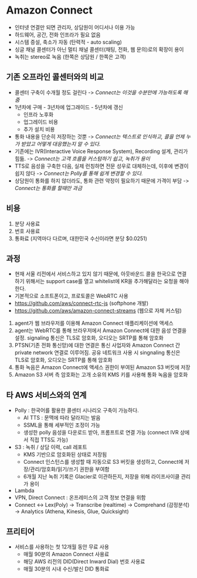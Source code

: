 # Amazon Connect
- 인터넷 연결만 되면 관리자, 상담원이 어디서나 이용 가능 
- 하드웨어, 공간, 전화 인프라가 필요 없음
- 시스템 증설, 축소가 자동 (탄력적 - auto scaling)
- 싱글 채널 콜센터가 아닌 멀티 채널 콜센터(채팅, 전화, 웹 문의)로의 확장이 용이
- 녹취는 stereo로 녹음 (한쪽은 상담원 / 한쪽은 고객)

## 기존 오프라인 콜센터와의 비교
- 콜센터 구축이 수개월 정도 걸린다 -> *Connect는 이것을 수분만에 가능하도록 해줌*
- 1년차에 구매 - 3년차에 업그래이드 - 5년차에 갱신
    - 인프라 노후화
    - 업그레이드 비용
    - 추가 설치 비용 
- 통화 내용을 단순히 저장하는 것뿐 -> *Connect는 텍스트로 인식하고, 콜을 언제 누가 받았고 어떻게 대응했는지 알 수 있다.*
- 기존에는 IVR(Interactive Voice Response System), Recording 설계, 관리가 힘듦. -> *Connect는 고객 흐름을 커스텀하기 쉽고, 녹취가 용이*
- TTS로 음성을 구축한 다음, 실제 런칭하면 전문 성우로 대체하는데, 이후에 변경이 쉽지 않다 -> *Connect는 Polly를 통해 쉽게 변경할 수 있다.*
- 상담원이 통화를 하지 않더라도, 통화 관련 약정이 필요하기 때문에 가격이 부담 -> *Connect는 통화를 할때만 과금*

## 비용
1. 분당 사용료
2. 번호 사용료
3. 통화료 (지역마다 다르며, 대한민국 수신이라면 분당 $0.0251)

## 과정
- 현재 서울 리전에서 서비스하고 있지 않기 때문에, 아웃바운드 콜을 한국으로 연결하기 위해서는 support case를 열고 whitelist에 KR을 추가해달라는 요청을 해야한다.
- 기본적으로 소프트폰이고, 프로토콜은 WebRTC 사용
- https://github.com/aws/connect-rtc-js (softphone 개발)
- https://github.com/aws/amazon-connect-streams (웹으로 자체 커스텀)

1. agent가 웹 브라우저를 이용해 Amazon Connect 애플리케이션에 액세스
2. agent는 WebRTC를 통해 브라우저에서 Amazon Connect에 대한 음성 연결을 설정. signaling 통신은 TLS로 암호화, 오디오는 SRTP를 통해 암호화
3. PTSN(기존 전화 통신망)에 대한 연결은 통신 사업자와 Amazon Connect 간 private network 연결로 이루어짐. 공유 네트워크 사용 시 singnaling 통신은 TLS로 암호화, 오디오는 SRTP를 통해 암호화
4. 통화 녹음은 Amazon Connect에 액세스 권한이 부여된 Amazon S3 버킷에 저장
5. Amazon S3 서버 측 암호화는 고개 소유의 KMS 키를 사용해 통화 녹음을 암호화

## 타 AWS 서비스와의 연계
- Polly : 한국어를 활용한 콜센터 시나리오 구축이 가능하다.
    - AI TTS : 문맥에 따라 달라지는 발음
    - SSML을 통해 세부적인 조정이 가능
    - 생성한 polly 음성을 다운로드 받아, 프롬프트로 연결 가능 (connect IVR 상에서 직접 TTS도 가능)
- S3 : 녹취 / 상담 이력, call 레포트
    - KMS 기반으로 암호화된 상태로 저장됨
    - Connect 인스턴스를 생성할 때 자동으로 S3 버킷을 생성하고, Connect에 저장/관리/암호화/읽기/쓰기 권한을 부여함
    - 6개월 지난 녹취 기록은 Glacier로 이관하든지, 저장을 위해 라이프사이클 관리가 용이
- Lambda
- VPN, Direct Connect : 온프레미스의 고객 정보 연결을 위함
- Connect <-> Lex(Poly) -> Transcribe (realtime) -> Comprehand (감정분석) -> Analytics (Athena, Kinesis, Glue, Quicksight)


## 프리티어
- 서비스를 사용하는 첫 12개월 동안 무료 사용
    - 매월 90분의 Amazon Connect 사용료
    - 해당 AWS 리전의 DID(Direct Inward Dial) 번호 사용료
    - 매월 30분의 시내 수신/발신 DID 통화료
